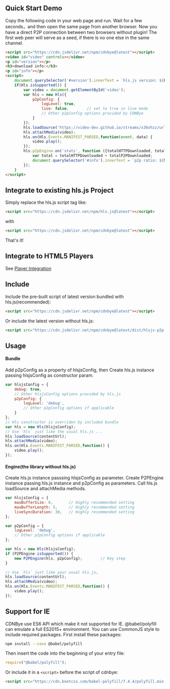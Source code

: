 
## Quick Start Demo

Copy the following code in your web page and run. Wait for a few seconds，and then open the same page from another browser. Now you have a direct P2P connection between two browsers without plugin! The first web peer will serve as a seed, if there is no one else in the same channel.
```html
<script src="https://cdn.jsdelivr.net/npm/cdnbye@latest"></script>
<video id="video" controls></video>
<p id="version"></p>
<h3>download info:</h3>
<p id="info"></p>
<script>
    document.querySelector('#version').innerText = `hls.js version: ${Hls.version}  cdnbye version: ${Hls.engineVersion}`;
    if(Hls.isSupported()) {
        var video = document.getElementById('video');
        var hls = new Hls({
            p2pConfig: {
                logLevel: true,
                live: false,        // set to true in live mode
                // Other p2pConfig options provided by CDNBye
            }
        });
        hls.loadSource('https://video-dev.github.io/streams/x36xhzz/url_2/193039199_mp4_h264_aac_ld_7.m3u8');
        hls.attachMedia(video);
        hls.on(Hls.Events.MANIFEST_PARSED,function(event, data) {
            video.play();
        });
        hls.p2pEngine.on('stats', function ({totalHTTPDownloaded, totalP2PDownloaded, totalP2PUploaded}) {
            var total = totalHTTPDownloaded + totalP2PDownloaded;
            document.querySelector('#info').innerText = `p2p ratio: ${Math.round(totalP2PDownloaded/total*100)}%, saved traffic: ${totalP2PDownloaded}KB, uploaded: ${totalP2PUploaded}KB`;
        });
    }
</script>
```

## Integrate to existing hls.js Project
Simply replace the hls.js script tag like:
 ```html
<script src="https://cdn.jsdelivr.net/npm/hls.js@latest"></script>
```
with
 ```html
<script src="https://cdn.jsdelivr.net/npm/cdnbye@latest"></script>
```
That's it!


## Integrate to HTML5 Players
See [Player Integration](/en/players.md)

## Include
Include the pre-built script of latest version bundled with hls.js(recommended):
```html
<script src="https://cdn.jsdelivr.net/npm/cdnbye@latest"></script>
```
Or include the latest version without hls.js:
```html
<script src="https://cdn.jsdelivr.net/npm/cdnbye@latest/dist/hlsjs-p2p-engine.min.js"></script>
```

## Usage
#### Bundle
Add p2pConfig as a property of hlsjsConfig, then Create hls.js instance passing hlsjsConfig as constructor param.
```javascript
var hlsjsConfig = {
    debug: true,
    // Other hlsjsConfig options provided by hls.js
    p2pConfig: {
        logLevel: 'debug',
        // Other p2pConfig options if applicable
    }
};
// Hls constructor is overriden by included bundle
var hls = new Hls(hlsjsConfig);
// Use `hls` just like the usual hls.js ...
hls.loadSource(contentUrl);
hls.attachMedia(video);
hls.on(Hls.Events.MANIFEST_PARSED,function() {
    video.play();
});
```
#### Engine(the library without hls.js)

Create hls.js instance passsing hlsjsConfig as parameter. Create P2PEngine instance passing hls.js instance and p2pConfig as parameters. Call hls.js loadSource and attachMedia methods.
```javascript
var hlsjsConfig = {
    maxBufferSize: 0,       // Highly recommended setting
    maxBufferLength: 5,     // Highly recommended setting
    liveSyncDuration: 30,   // Highly recommended setting
};

var p2pConfig = {
    logLevel: 'debug',
    // Other p2pConfig options if applicable
};

var hls = new Hls(hlsjsConfig);
if (P2PEngine.isSupported()) {
    new P2PEngine(hls, p2pConfig);        // Key step
}

// Use `hls` just like your usual hls.js…
hls.loadSource(contentUrl);
hls.attachMedia(video);
hls.on(Hls.Events.MANIFEST_PARSED,function() {
    video.play();
});
```

## Support for IE
CDNBye use ES6 API which make it not supported for IE. @babel/polyfill can emulate a full ES2015+ environment. You can use CommonJS style to include required packages. First install these packages:
```bash
npm install --save @babel/polyfill
```
Then insert the code into the beginning of your entry file:
```javascript
require("@babel/polyfill");
```
Or include it in a `<script>` before the script of cdnbye:
```html
<script src="https://cdn.bootcss.com/babel-polyfill/7.4.4/polyfill.min.js"></script>
```

